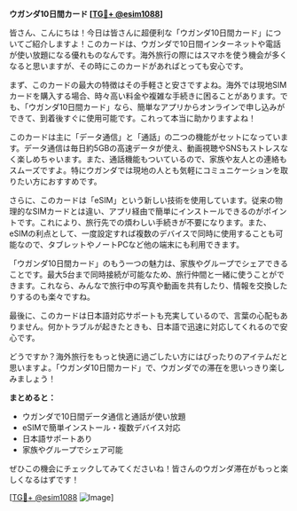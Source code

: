 **ウガンダ10日間カード [[TG💪+ @esim1088](https://t.me/s/esim1088)]**

皆さん、こんにちは！今日は皆さんに超便利な「ウガンダ10日間カード」についてご紹介しますよ！このカードは、ウガンダで10日間インターネットや電話が使い放題になる優れものなんです。海外旅行の際にはスマホを使う機会が多くなると思いますが、その時にこのカードがあればとっても安心です。

まず、このカードの最大の特徴はその手軽さと安さですよね。海外では現地SIMカードを購入する場合、時々高い料金や複雑な手続きに困ることがあります。でも、「ウガンダ10日間カード」なら、簡単なアプリからオンラインで申し込みができて、到着後すぐに使用可能です。これって本当に助かりますよね！

このカードは主に「データ通信」と「通話」の二つの機能がセットになっています。データ通信は毎日約5GBの高速データが使え、動画視聴やSNSもストレスなく楽しめちゃいます。また、通話機能もついているので、家族や友人との連絡もスムーズですよ。特にウガンダでは現地の人とも気軽にコミュニケーションを取りたい方におすすめです。

さらに、このカードは「eSIM」という新しい技術を使用しています。従来の物理的なSIMカードとは違い、アプリ経由で簡単にインストールできるのがポイントです。これにより、旅行先での煩わしい手続きが不要になります。また、eSIMの利点として、一度設定すれば複数のデバイスで同時に使用することも可能なので、タブレットやノートPCなど他の端末にも利用できます。

「ウガンダ10日間カード」のもう一つの魅力は、家族やグループでシェアできることです。最大5台まで同時接続が可能なため、旅行仲間と一緒に使うことができます。これなら、みんなで旅行中の写真や動画を共有したり、情報を交換したりするのも楽々ですね。

最後に、このカードは日本語対応サポートも充実しているので、言葉の心配もありません。何かトラブルが起きたときも、日本語で迅速に対応してくれるので安心です。

どうですか？海外旅行をもっと快適に過ごしたい方にはぴったりのアイテムだと思いますよ。「ウガンダ10日間カード」で、ウガンダでの滞在を思いっきり楽しみましょう！

**まとめると：**
- ウガンダで10日間データ通信と通話が使い放題
- eSIMで簡単インストール・複数デバイス対応
- 日本語サポートあり
- 家族やグループでシェア可能

ぜひこの機会にチェックしてみてくださいね！皆さんのウガンダ滞在がもっと楽しくなるはずです！

[[TG💪+ @esim1088](https://t.me/s/esim1088) ![Image](https://i.postimg.cc/Y0z9fWf4/image.png)]
